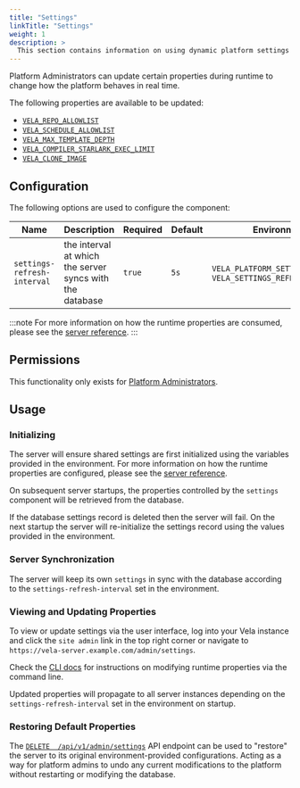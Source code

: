 ```yaml
---
title: "Settings"
linkTitle: "Settings"
weight: 1
description: >
  This section contains information on using dynamic platform settings for the Vela server.
---
```


Platform Administrators can update certain properties during runtime to change how the platform behaves in real time.

The following properties are available to be updated:

* [`VELA_REPO_ALLOWLIST`](/docs/installation/server/reference#vela_repo_allowlist)
* [`VELA_SCHEDULE_ALLOWLIST`](/docs/installation/server/reference#vela_schedule_allowlist)
* [`VELA_MAX_TEMPLATE_DEPTH`](/docs/installation/server/reference#vela_max_template_depth)
* [`VELA_COMPILER_STARLARK_EXEC_LIMIT`](/docs/installation/server/reference#vela_compiler_starlark_exec_limit)
* [`VELA_CLONE_IMAGE`](/docs/installation/server/reference#vela_clone_image)


## Configuration

The following options are used to configure the component:

| Name                        | Description                                              | Required | Default | Environment Variables                                                       |
| --------------------------- | -------------------------------------------------------- | -------- | ------- | --------------------------------------------------------------------------- |
| `settings-refresh-interval` | the interval at which the server syncs with the database | `true`   | `5s`    | `VELA_PLATFORM_SETTINGS_REFRESH_INTERVAL`, `VELA_SETTINGS_REFRESH_INTERVAL` |

:::note
For more information on how the runtime properties are consumed, please see the [server reference](/docs/reference/installation/server/server.md).
:::

## Permissions

This functionality only exists for [Platform Administrators](/docs/usage/roles.md).

## Usage

### Initializing

The server will ensure shared settings are first initialized using the variables provided in the environment. For more information on how the runtime properties are configured, please see the [server reference](/docs/reference/installation/server/server.md). 

On subsequent server startups, the properties controlled by the `settings` component will be retrieved from the database.

If the database settings record is deleted then the server will fail. On the next startup the server will re-initialize the settings record using the values provided in the environment.

### Server Synchronization

The server will keep its own `settings` in sync with the database according to the `settings-refresh-interval` set in the environment.

### Viewing and Updating Properties

To view or update settings via the user interface, log into your Vela instance and click the `site admin` link in the top right corner or navigate to `https://vela-server.example.com/admin/settings`.

Check the [CLI docs](/docs/reference/cli/settings) for instructions on modifying runtime properties via the command line.

Updated properties will propagate to all server instances depending on the `settings-refresh-interval` set in the environment on startup.

### Restoring Default Properties

The [`DELETE  /api/v1/admin/settings`](/docs/reference/api/admin/settings/restore) API endpoint can be used to "restore" the server to its original environment-provided configurations. Acting as a way for platform admins to undo any current modifications to the platform without restarting or modifying the database.
